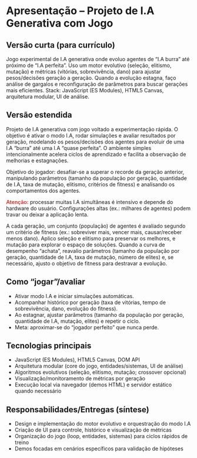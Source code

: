 # Apresentação – Projeto de I.A Generativa com Jogo

## Versão curta (para currículo)
Jogo experimental de I.A generativa onde evoluo agentes de “I.A burra” até próximo de “I.A perfeita”. Uso um motor evolutivo (seleção, elitismo, mutação) e métricas (vitórias, sobrevivência, dano) para ajustar pesos/decisões geração a geração. Quando a evolução estagna, faço análise de gargalos e reconfiguração de parâmetros para buscar gerações mais eficientes. Stack: JavaScript (ES Modules), HTML5 Canvas, arquitetura modular, UI de análise.

## Versão estendida
Projeto de I.A generativa com jogo voltado a experimentação rápida. O objetivo é ativar o modo I.A, rodar simulações e avaliar resultados por geração, modelando os pesos/decisões dos agentes para evoluir de uma I.A “burra” até uma I.A “quase perfeita”. O ambiente simples intencionalmente acelera ciclos de aprendizado e facilita a observação de melhorias e estagnações.

Objetivo do jogador: desafiar-se a superar o recorde da geração anterior, manipulando parâmetros (tamanho da população por geração, quantidade de I.A, taxa de mutação, elitismo, critérios de fitness) e analisando os comportamentos dos agentes.

<span style="color: #d32f2f; font-weight: 600;">Atenção:</span> processar muitas I.A simultâneas é intensivo e depende do hardware do usuário. Configurações altas (ex.: milhares de agentes) podem travar ou deixar a aplicação lenta.

A cada geração, um conjunto (população) de agentes é avaliado segundo um critério de fitness (ex.: sobreviver mais, vencer mais, causar/receber menos dano). Aplico seleção e elitismo para preservar os melhores, e mutação para explorar o espaço de soluções. Quando a curva de desempenho “achata”, reavalio parâmetros (tamanho da população por geração, quantidade de I.A, taxa de mutação, número de elites) e, se necessário, ajusto o objetivo de fitness para destravar a evolução.

## Como “jogar”/avaliar
- Ativar modo I.A e iniciar simulações automáticas.
- Acompanhar histórico por geração (taxa de vitórias, tempo de sobrevivência, dano, evolução do fitness).
- Ao estagnar, ajustar parâmetros (tamanho da população por geração, quantidade de I.A, mutação, elites) e repetir o ciclo.
- Meta: aproximar-se do “jogador perfeito” que nunca perde.

## Tecnologias principais
- JavaScript (ES Modules), HTML5 Canvas, DOM API
- Arquitetura modular (core do jogo, entidades/sistemas, UI de análise)
- Algoritmos evolutivos (seleção, elitismo, mutação; crossover opcional)
- Visualização/monitoramento de métricas por geração
- Execução local via navegador (demos HTML) e servidor estático quando necessário

## Responsabilidades/Entregas (síntese)
- Design e implementação do motor evolutivo e orquestração do modo I.A
- Criação de UI para controle, histórico e visualização de métricas
- Organização do jogo (loop, entidades, sistemas) para ciclos rápidos de treino
- Demos focadas em cenários específicos para validação de hipóteses
